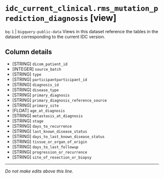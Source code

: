 # `idc_current_clinical.rms_mutation_prediction_diagnosis` [view]
`bq-1` | `bigquery-public-data`
Views in this dataset reference the tables in the dataset corresponding to the current IDC version.

## Column details
* [STRING]    `dicom_patient_id`
* [INTEGER]   `source_batch`
* [STRING]    `type`
* [STRING]    `participantparticipant_id`
* [STRING]    `diagnosis_id`
* [STRING]    `disease_type`
* [STRING]    `primary_diagnosis`
* [STRING]    `primary_diagnosis_reference_source`
* [STRING]    `primary_site`
* [FLOAT]     `age_at_diagnosis`
* [STRING]    `metastasis_at_diagnosis`
* [STRING]    `stage`
* [STRING]    `days_to_recurrence`
* [STRING]    `last_known_disease_status`
* [STRING]    `days_to_last_known_disease_status`
* [STRING]    `tissue_or_organ_of_origin`
* [STRING]    `days_to_last_followup`
* [STRING]    `progression_or_recurrence`
* [STRING]    `site_of_resection_or_biopsy`

-------------------------------------------------------------------------------
*Do not make edits above this line.*
